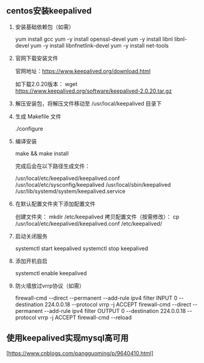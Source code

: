 ## centos安装keepalived

1. 安装基础依赖包（如需）

    yum install gcc
    yum -y install openssl-devel
    yum -y install libnl libnl-devel
    yum -y install libnfnetlink-devel
    yum -y install net-tools

2. 官网下载安装文件

    官网地址：https://www.keepalived.org/download.html

    如下载2.0.20版本：
    wget https://www.keepalived.org/software/keepalived-2.0.20.tar.gz

3. 解压安装包，将解压文件移动至 /usr/local/keepalived 目录下

4. 生成 Makefile 文件

    ./configure

5. 编译安装

    make && make install

    完成后会在以下路径生成文件：

    /usr/local/etc/keepalived/keepalived.conf
    /usr/local/etc/sysconfig/keepalived
    /usr/local/sbin/keepalived
    /usr/lib/systemd/system/keepalived.service 

6. 在默认配置文件夹下添加配置文件

    创建文件夹：
    mkdir /etc/keepalived
    拷贝配置文件（按需修改）：
    cp /usr/local/etc/keepalived/keepalived.conf /etc/keepalived/

7. 启动关闭服务

    systemctl start keepalived
    systemctl stop keepalived

8. 添加开机自启

    systemctl enable keepalived


9. 防火墙放过vrrp协议（如需）

    firewall-cmd --direct --permanent --add-rule ipv4 filter INPUT 0 --destination 224.0.0.18 --protocol vrrp -j ACCEPT
    firewall-cmd --direct --permanent --add-rule ipv4 filter OUTPUT 0 --destination 224.0.0.18 --protocol vrrp -j ACCEPT
    firewall-cmd --reload


## 使用keepalived实现mysql高可用

[https://www.cnblogs.com/pangguoming/p/9640410.html]